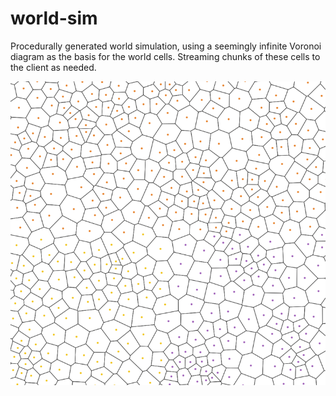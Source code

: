 # world-sim
Procedurally generated world simulation, using a seemingly infinite Voronoi diagram as the basis for the world cells. Streaming chunks of these cells to the client as needed.

![Seemingly infinite Voronoi cell generation in 4 neighboring cells](world-sim.png)
